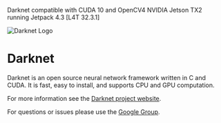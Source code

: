 Darknet compatible with CUDA 10 and OpenCV4
NVIDIA Jetson TX2 running Jetpack 4.3 [L4T 32.3.1]

![Darknet Logo](http://pjreddie.com/media/files/darknet-black-small.png)
# Darknet #
Darknet is an open source neural network framework written in C and CUDA. It is fast, easy to install, and supports CPU and GPU computation.

For more information see the [Darknet project website](http://pjreddie.com/darknet).

For questions or issues please use the [Google Group](https://groups.google.com/forum/#!forum/darknet).
